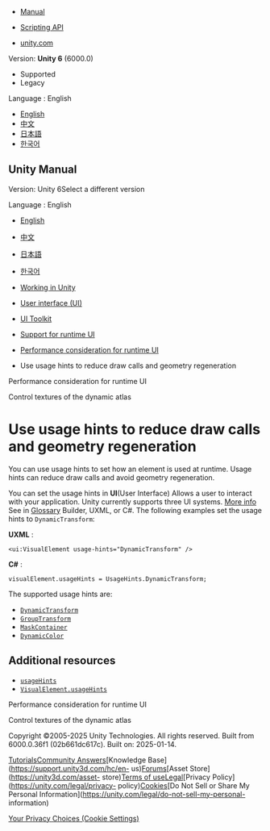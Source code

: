 [](https://docs.unity3d.com)

  * [Manual](../Manual/index.html)
  * [Scripting API](../ScriptReference/index.html)

  * [unity.com](https://unity.com/)

Version: **Unity 6** (6000.0)

  * Supported
  * Legacy

Language : English

  * [English](/Manual/UIE-use-usage-hints-to-reduce-draw-calls-and-geometry-regeneration.html)
  * [中文](/cn/current/Manual/UIE-use-usage-hints-to-reduce-draw-calls-and-geometry-regeneration.html)
  * [日本語](/ja/current/Manual/UIE-use-usage-hints-to-reduce-draw-calls-and-geometry-regeneration.html)
  * [한국어](/kr/current/Manual/UIE-use-usage-hints-to-reduce-draw-calls-and-geometry-regeneration.html)

[](https://docs.unity3d.com)

## Unity Manual

Version: Unity 6Select a different version

Language : English

  * [English](/Manual/UIE-use-usage-hints-to-reduce-draw-calls-and-geometry-regeneration.html)
  * [中文](/cn/current/Manual/UIE-use-usage-hints-to-reduce-draw-calls-and-geometry-regeneration.html)
  * [日本語](/ja/current/Manual/UIE-use-usage-hints-to-reduce-draw-calls-and-geometry-regeneration.html)
  * [한국어](/kr/current/Manual/UIE-use-usage-hints-to-reduce-draw-calls-and-geometry-regeneration.html)

  * [Working in Unity](working-in-unity.html)
  * [User interface (UI)](UIToolkits.html)
  * [UI Toolkit](UIElements.html)
  * [Support for runtime UI](UIE-support-for-runtime-ui.html)
  * [Performance consideration for runtime UI](UIE-performance-consideration-runtime.html)
  * Use usage hints to reduce draw calls and geometry regeneration

[](UIE-performance-consideration-runtime.html)

Performance consideration for runtime UI

[](UIE-control-textures-of-the-dynamic-atlas.html)

Control textures of the dynamic atlas

# Use usage hints to reduce draw calls and geometry regeneration

You can use usage hints to set how an element is used at runtime. Usage hints
can reduce draw calls and avoid geometry regeneration.

You can set the usage hints in **UI**(User Interface) Allows a user to
interact with your application. Unity currently supports three UI systems.
[More info](UI-system-compare.html)  
See in [Glossary](Glossary.html#UI) Builder, UXML, or C#. The following
examples set the usage hints to `DynamicTransform`:

**UXML** :

    
    
    <ui:VisualElement usage-hints="DynamicTransform" />
    

**C#** :

    
    
    visualElement.usageHints = UsageHints.DynamicTransform;
    

The supported usage hints are:

  * [`DynamicTransform`](../ScriptReference/UIElements.UsageHints.DynamicTransform.html)
  * [`GroupTransform`](../ScriptReference/UIElements.UsageHints.GroupTransform.html)
  * [`MaskContainer`](../ScriptReference/UIElements.UsageHints.MaskContainer.html)
  * [`DynamicColor`](../ScriptReference/UIElements.UsageHints.DynamicColor.html)

## Additional resources

  * [`usageHints`](../ScriptReference/UIElements.UsageHints.html)
  * [`VisualElement.usageHints`](../ScriptReference/UIElements.VisualElement-usageHints.html)

[](UIE-performance-consideration-runtime.html)

Performance consideration for runtime UI

[](UIE-control-textures-of-the-dynamic-atlas.html)

Control textures of the dynamic atlas

Copyright ©2005-2025 Unity Technologies. All rights reserved. Built from
6000.0.36f1 (02b661dc617c). Built on: 2025-01-14.

[Tutorials](https://learn.unity.com/)[Community
Answers](https://answers.unity3d.com)[Knowledge
Base](https://support.unity3d.com/hc/en-
us)[Forums](https://forum.unity3d.com)[Asset Store](https://unity3d.com/asset-
store)[Terms of
use](https://docs.unity3d.com/Manual/TermsOfUse.html)[Legal](https://unity.com/legal)[Privacy
Policy](https://unity.com/legal/privacy-
policy)[Cookies](https://unity.com/legal/cookie-policy)[Do Not Sell or Share
My Personal Information](https://unity.com/legal/do-not-sell-my-personal-
information)

[Your Privacy Choices (Cookie Settings)](javascript:void\(0\);)

